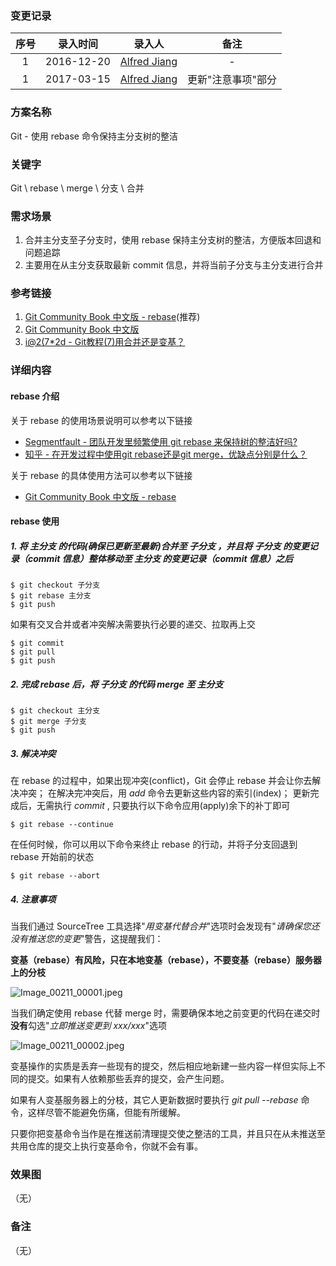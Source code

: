 ### 变更记录

| 序号 | 录入时间 | 录入人 | 备注 |
|:--------:|:--------:|:--------:|:--------:|
| 1 | 2016-12-20 | [Alfred Jiang](https://github.com/viktyz) | - |
| 1 | 2017-03-15 | [Alfred Jiang](https://github.com/viktyz) | 更新"注意事项"部分 |

### 方案名称

Git - 使用 rebase 命令保持主分支树的整洁

### 关键字

Git \ rebase \ merge \ 分支 \ 合并

### 需求场景

1. 合并主分支至子分支时，使用 rebase 保持主分支树的整洁，方便版本回退和问题追踪
2. 主要用在从主分支获取最新 commit 信息，并将当前子分支与主分支进行合并

### 参考链接

1. [Git Community Book 中文版 - rebase](http://gitbook.liuhui998.com/4_2.html)(推荐) 
2. [Git Community Book 中文版](http://gitbook.liuhui998.com/index.html)
3. [i@2(7*2d - Git教程(7)用合并还是变基？](http://www.cnblogs.com/sjjg/p/4979417.html)

### 详细内容

#### rebase 介绍

关于 rebase 的使用场景说明可以参考以下链接

* [Segmentfault - 团队开发里频繁使用 git rebase 来保持树的整洁好吗?](https://segmentfault.com/q/1010000000430041)
* [知乎 - 在开发过程中使用git rebase还是git merge，优缺点分别是什么？](https://www.zhihu.com/question/36509119/answer/67828312)

关于 rebase 的具体使用方法可以参考以下链接

* [Git Community Book 中文版 - rebase](http://gitbook.liuhui998.com/4_2.html)

#### rebase 使用

##### 1. 将 **主分支** 的代码(确保已更新至最新)合并至 **子分支** ，并且将 **子分支** 的变更记录（commit 信息）整体移动至 **主分支** 的变更记录（commit 信息）之后

```
$ git checkout 子分支
$ git rebase 主分支
$ git push
```

如果有交叉合并或者冲突解决需要执行必要的递交、拉取再上交

```
$ git commit
$ git pull
$ git push
```

##### 2. 完成 rebase 后，将 **子分支** 的代码 merge 至 **主分支** 

```
$ git checkout 主分支
$ git merge 子分支
$ git push
```

##### 3. 解决冲突

在 rebase 的过程中，如果出现冲突(conflict)，Git 会停止 rebase 并会让你去解决冲突；
在解决完冲突后，用 *add* 命令去更新这些内容的索引(index)； 
更新完成后，无需执行 *commit* , 只要执行以下命令应用(apply)余下的补丁即可

```
$ git rebase --continue
```

在任何时候，你可以用以下命令来终止 rebase 的行动，并将子分支回退到 rebase 开始前的状态

```
$ git rebase --abort
```

##### 4. 注意事项

当我们通过 SourceTree 工具选择"*用变基代替合并*"选项时会发现有"*请确保您还没有推送您的变更*"警告，这提醒我们：

**变基（rebase）有风险，只在本地变基（rebase），不要变基（rebase）服务器上的分枝**

![Image_00211_00001.jpeg](Images/Image_00211_00001.jpeg)

当我们确定使用 rebase 代替 merge 时，需要确保本地之前变更的代码在递交时**没有**勾选"*立即推送变更到 xxx/xxx*"选项

![Image_00211_00002.jpeg](Images/Image_00211_00002.jpeg)

变基操作的实质是丢弃一些现有的提交，然后相应地新建一些内容一样但实际上不同的提交。如果有人依赖那些丢弃的提交，会产生问题。

如果有人变基服务器上的分枝，其它人更新数据时要执行 *git pull --rebase* 命令，这样尽管不能避免伤痛，但能有所缓解。

只要你把变基命令当作是在推送前清理提交使之整洁的工具，并且只在从未推送至共用仓库的提交上执行变基命令，你就不会有事。 

### 效果图
（无）

### 备注
（无）